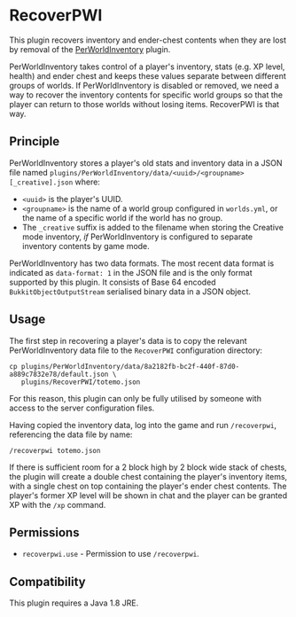 RecoverPWI
==========
This plugin recovers inventory and ender-chest contents when they are lost by
removal of the [PerWorldInventory](http://dev.bukkit.org/bukkit-plugins/world-inventory/)
plugin.

PerWorldInventory takes control of a player's inventory, stats (e.g. XP level,
health) and ender chest and keeps these values separate between different groups
of worlds.  If PerWorldInventory is disabled or removed, we need a way to
recover the inventory contents for specific world groups so that the player
can return to those worlds without losing items.  RecoverPWI is that way.


Principle
---------
PerWorldInventory stores a player's old stats and inventory data in a JSON file
named `plugins/PerWorldInventory/data/<uuid>/<groupname>[_creative].json`
where:

 * `<uuid>` is the player's UUID.
 * `<groupname>` is the name of a world group configured in `worlds.yml`,
   or the name of a specific world if the world has no group.
 * The `_creative` suffix is added to the filename when storing the Creative
   mode inventory, *if* PerWorldInventory is configured to separate inventory
   contents by game mode.

PerWorldInventory has two data formats.  The most recent data format is
indicated as `data-format: 1` in the JSON file and is the only format
supported by this plugin. It consists of Base 64 encoded `BukkitObjectOutputStream`
serialised binary data in a JSON object.


Usage
-----
The first step in recovering a player's data is to copy the relevant PerWorldInventory
data file to the `RecoverPWI` configuration directory:

    cp plugins/PerWorldInventory/data/8a2182fb-bc2f-440f-87d0-a889c7832e78/default.json \
       plugins/RecoverPWI/totemo.json

For this reason, this plugin can only be fully utilised by someone with access
to the server configuration files.

Having copied the inventory data, log into the game and run `/recoverpwi`,
referencing the data file by name:

    /recoverpwi totemo.json

If there is sufficient room for a 2 block high by 2 block wide stack of chests,
the plugin will create a double chest containing the player's inventory items,
with a single chest on top containing the player's ender chest contents.
The player's former XP level will be shown in chat and the player can be granted
XP with the `/xp` command.


Permissions
-----------
 * `recoverpwi.use` - Permission to use `/recoverpwi`.


Compatibility
-------------
This plugin requires a Java 1.8 JRE.